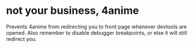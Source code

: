 # not your business, 4anime
Prevents 4anime from redirecting you to front page whenever devtools are opened.
Also remember to disable debugger breakpoints, or else it will still redirect you.
